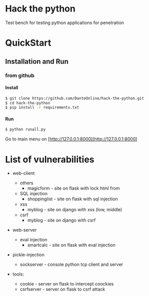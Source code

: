 # Hack the python

Test bench for testing python applications for penetration

# QuickStart
## Installation and Run

### from github

#### Install

```sh
$ git clone https://github.com/DanteOnline/hack-the-python.git
$ cd hack-the-python
$ pip install -r requirements.txt
```

#### Run

```sh
$ python runall.py
```
Go to main menu on [http://127.0.0.1:8000](http://127.0.0.1:8000)
# List of vulnerabilities

- web-client
    - others
        - magicform - site on flask with lock html from
    - SQL injection
        - shoppinglist - site on flask with sql injection
    - xss
        - myblog - site on django with xss (low, middle)
    - csrf
        - myblog - site on django with csrf

- web-server
    - eval injection
        - smartcalc - site on flask with eval injection

- pickle-injection
    - sockserver - console python tcp client and server

- tools:
    - cookie - server on flask to intercept coockies
    - csrfserver - server on flask to csrf attack